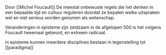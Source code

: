 Door [[Michel Foucault]]
De meestal onbewuste regels die het denken in een bepaalde tijd en cultuur reguleren doordat ze bepalen welke uitspraken wel en niet serieus worden genomen als wetenschap.

Veranderingen in episteme zijn zeldzaam in de afgelopen 500 is het volgens Foucault tweemaal gebeurd, en extreem radicaal.

in episteme kunnen meerdere disciplines bestaan in tegenstelling tot [[paradigma]]
